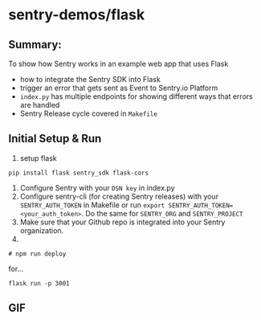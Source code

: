 # sentry-demos/flask

## Summary:
To show how Sentry works in an example web app that uses Flask
- how to integrate the Sentry SDK into Flask
- trigger an error that gets sent as Event to Sentry.io Platform
- `index.py` has multiple endpoints for showing different ways that errors are handled
- Sentry Release cycle covered in `Makefile`

## Initial Setup & Run
1. setup flask
```
pip install flask sentry_sdk flask-cors
```
1. Configure Sentry with your `DSN key` in index.py
2. Configure sentry-cli (for creating Sentry releases) with your `SENTRY_AUTH_TOKEN` in Makefile or run `export SENTRY_AUTH_TOKEN=<your_auth_token>`. Do the same for `SENTRY_ORG` and `SENTRY_PROJECT`
3. Make sure that your Github repo is integrated into your Sentry organization.
4.
```
# npm run deploy
```
for...
```
flask run -p 3001
```



## GIF
